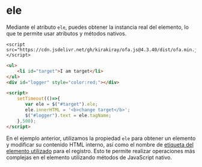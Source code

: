 # ele

Mediante el atributo `ele`, puedes obtener la instancia real del elemento, lo que te permite usar atributos y métodos nativos.

<html-viewer>

```
<script src="https://cdn.jsdelivr.net/gh/kirakiray/ofa.js@4.3.40/dist/ofa.min.js"></script>
```

```html
<ul>
    <li id="target">I am target</li>
</ul>
<div id="logger" style="color:red;"></div>

<script>
    setTimeout(()=>{
       var ele = $("#target").ele;
       ele.innerHTML = '<b>change target</b>';
       $("#logger").text = ele.tagName;
    },500);
</script>
```

</html-viewer>

En el ejemplo anterior, utilizamos la propiedad `ele` para obtener un elemento y modificar su contenido HTML interno, así como el nombre de [etiqueta del elemento utilizado](https://developer.mozilla.org/en-US/docs/Web/API/Element/tagName) para el registro. Esto te permite realizar operaciones más complejas en el elemento utilizando métodos de JavaScript nativo.